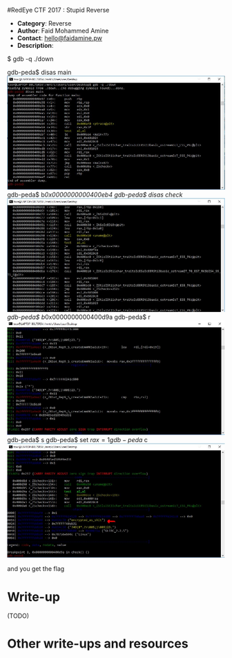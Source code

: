 #RedEye CTF 2017 : Stupid Reverse 

* **Category**: Reverse <br>
* **Author**: Faid Mohammed Amine
* **Contact**: hello@faidamine.pw
* **Description**: 

$ gdb -q ./down

gdb-peda$ disas main
![](1.JPG)
gdb-peda$ b*0x0000000000400eb4
gdb-peda$ disas check
![](2.JPG)
gdb-peda$ b*0x0000000000400d9a
gdb-peda$ r
![](3.JPG)
gdb-peda$ s
gdb-peda$ set $rax=1
gdb-peda$ c
![](4.JPG)


and you get the flag 

# Write-up 

(TODO)

# Other write-ups and resources

